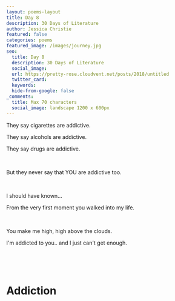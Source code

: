 ```yaml
---
layout: poems-layout
title: Day 8
description: 30 Days of Literature
author: Jessica Christie
featured: false
categories: poems
featured_image: /images/journey.jpg
seo:
  title: Day 8
  description: 30 Days of Literature
  social_image:
  url: https://pretty-rose.cloudvent.net/posts/2018/untitled
  twitter_card:
  keywords:
  hide-from-google: false
_comments:
  title: Max 70 characters
  social_image: landscape 1200 x 600px
---
```

They say cigarettes are addictive.

They say alcohols are addictive.

They say drugs are addictive.

&nbsp;

But they never say that YOU are addictive too.

&nbsp;

I should have known...

From the very first moment you walked into my life.

&nbsp;

You make me high, high above the clouds.

I'm addicted to you.. and I just can't get enough.

&nbsp;

&nbsp;

# Addiction

&nbsp;

&nbsp;
